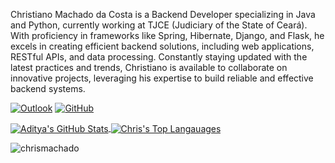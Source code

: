 Christiano Machado da Costa is a Backend Developer specializing in Java and Python, currently working at TJCE (Judiciary of the State of Ceará). With proficiency in frameworks like Spring, Hibernate, Django, and Flask, he excels in creating efficient backend solutions, including web applications, RESTful APIs, and data processing. Constantly staying updated with the latest practices and trends, Christiano is available to collaborate on innovative projects, leveraging his expertise to build reliable and effective backend systems.

[![Outlook](https://img.shields.io/badge/Microsoft_Outlook-0078D4?style=for-the-badge&logo=microsoft-outlook&logoColor=white)](mailto:christiano.costa@tjce.jus.br)
[![GitHub](https://img.shields.io/badge/github-%23121011.svg?style=for-the-badge&logo=github&logoColor=white)](https://github.com/chrismachado)

<a href="https://github.com/chrismachado/chrismachado">
  <img align="center" src="https://github-readme-stats.vercel.app/api?username=chrismachado&show_icons=true&line_height=27&count_private=true&title_color=ffffff&text_color=c9cacc&icon_color=2bbc8a&bg_color=1d1f21" alt="Aditya's GitHub Stats" />
</a>

<a href="https://github.com/chrismachado/chrismachado">
  <img align="center" src="https://github-readme-stats.vercel.app/api/top-langs/?username=chrismachado&hide=Jupyter%20Notebook&theme=dark&title_color=ffffff&text_color=c9cacc&icon_color=2bbc8a&bg_color=1d1f21" alt="Chris's Top Langauages" />
</a>

<p align="left"><img src="https://komarev.com/ghpvc/?username=chrismachado" alt="chrismachado"/> </p>
